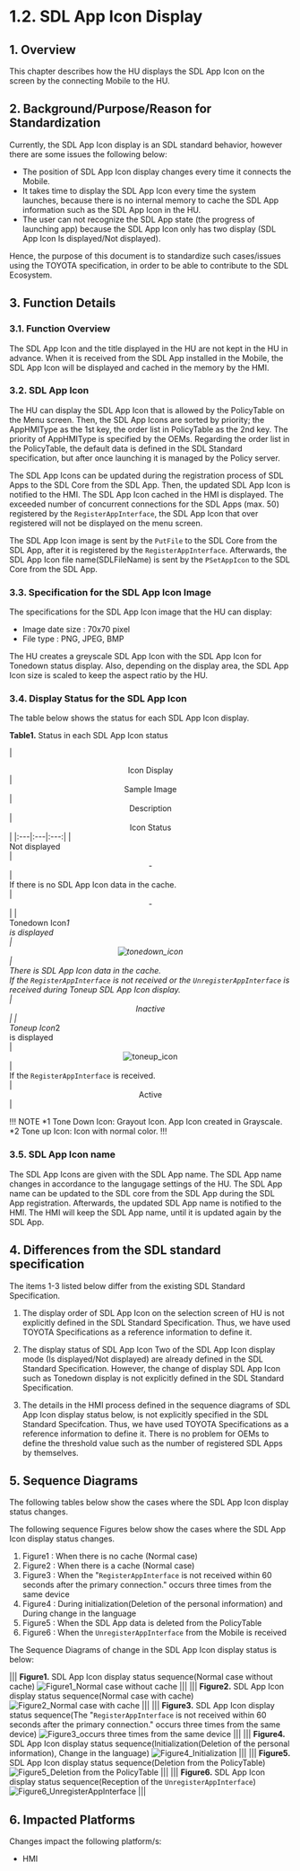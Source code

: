 # 1.2. SDL App Icon Display

## 1. Overview
This chapter describes how the HU displays the SDL App Icon on the screen by the connecting Mobile to the HU.

## 2. Background/Purpose/Reason for Standardization
Currently, the SDL App Icon display is an SDL standard behavior, however there are some issues the following below:

- The position of SDL App Icon display changes every time it connects the Mobile.
- It takes time to display the SDL App Icon every time the system launches, because there is no internal memory to cache the SDL App information such as the SDL App Icon in the HU.
- The user can not recognize the SDL App state (the progress of launching app) because the SDL App Icon only has two display (SDL App Icon Is displayed/Not displayed).

Hence, the purpose of this document is to standardize such cases/issues using the TOYOTA specification, in order to be able to contribute to the SDL Ecosystem.

## 3. Function Details
### 3.1. Function Overview
The SDL App Icon and the title displayed in the HU are not kept in the HU in advance.
When it is received from the SDL App installed in the Mobile, the SDL App Icon will be displayed and cached in the memory by the HMI.

### 3.2. SDL App Icon
The HU can display the SDL App Icon that is allowed by the PolicyTable on the Menu screen.
Then, the SDL App Icons are sorted by priority; the AppHMIType as the 1st key, the order list in PolicyTable as the 2nd key.
The priority of AppHMIType is specified by the OEMs.
Regarding the order list in the PolicyTable, the default data is defined in the SDL Standard specification, but after once launching it is managed by the Policy server.

The SDL App Icons can be updated during the registration process of SDL Apps to the SDL Core from the SDL App.
Then, the updated SDL App Icon is notified to the HMI.
The SDL App Icon cached in the HMI is displayed.
The exceeded number of concurrent connections for the SDL Apps (max. 50) registered by the `RegisterAppInterface`, the SDL App Icon that over registered will not be displayed on the menu screen.

The SDL App Icon image is sent by the `PutFile` to the SDL Core from the SDL App, after it is registered by the `RegisterAppInterface`.
Afterwards, the SDL App Icon file name(SDLFileName) is sent by the `PSetAppIcon` to the SDL Core from the SDL App.

### 3.3. Specification for the SDL App Icon Image
The specifications for the SDL App Icon image that the HU can display:

 - Image date size : 70x70 pixel
 - File type : PNG, JPEG, BMP

The HU creates a greyscale SDL App Icon with the SDL App Icon for Tonedown status display.
Also, depending on the display area, the SDL App Icon size is scaled to keep the aspect ratio by the HU.

### 3.4. Display Status for the SDL App Icon
The table below shows the status for each SDL App Icon display.

**Table1.** Status in each SDL App Icon status

|<div align="center"> Icon Display </div>|<div align="center"> Sample Image </div>|<div align="center"> Description </div>|<div align="center"> Icon Status </div>|
|:---|:---|:---:|
|<div align="left"> Not displayed </div>|<div align="center"> - </div>|<div align="left"> If there is no SDL App Icon data in the cache. </div>|<div align="center"> - </div>|
|<div align="left"> Tonedown Icon*1 <br>is displayed </div>|<div align="center"> ![tonedown_icon](./assets/tonedown_icon.png) </div>|<div align="left"> There is SDL App Icon data in the cache.<br>If the `RegisterAppInterface` is not received or the `UnregisterAppInterface` is received during Toneup SDL App Icon display. </div>|<div align="center"> Inactive </div>|
|<div align="left"> Toneup Icon*2 <br>is displayed </div>|<div align="center"> ![toneup_icon](./assets/toneup_icon.png) </div>|<div align="left"> If the `RegisterAppInterface` is received. </div>|<div align="center"> Active </div>|

!!! NOTE
 *1 Tone Down Icon: Grayout Icon. App Icon created in Grayscale.
 *2 Tone up Icon: Icon with normal color.
!!!

### 3.5. SDL App Icon name
The SDL App Icons are given with the SDL App name.
The SDL App name changes in accordance to the langugage settings of the HU.
The SDL App name can be updated to the SDL core from the SDL App during the SDL App registration.
Afterwards, the updated SDL App name is notified to the HMI.
The HMI will keep the SDL App name, until it is updated again by the SDL App.

## 4. Differences from the SDL standard specification
The items 1-3 listed below differ from the existing SDL Standard Specification.

1. The display order of SDL App Icon on the selection screen of HU is not explicitly defined in the SDL Standard Specification.
Thus, we have used TOYOTA Specifications as a reference information to define it.

2. The display status of SDL App Icon
Two of the SDL App Icon display mode (Is displayed/Not displayed) are already defined in the SDL Standard Specification.
However, the change of display SDL App Icon such as Tonedown display is not explicitly defined in the SDL Standard Specification.<br>

3. The details in the HMI process defined in the sequence diagrams of SDL App Icon display status below, is not explicitly specified in the SDL Standard Specifcation.
Thus, we have used TOYOTA Specifications as a reference information to define it.
There is no problem for OEMs to define the threshold value such as the number of registered SDL Apps by themselves.

## 5. Sequence Diagrams
The following tables below show the cases where the SDL App Icon display status changes.

The following sequence Figures below show the cases where the SDL App Icon display status changes.
1. Figure1 : When there is no cache (Normal case)
2. Figure2 : When there is a cache (Normal case)
3. Figure3 : When the "`RegisterAppInterface` is not received within 60 seconds after the primary connection." occurs three times from the same device
4. Figure4 : During initialization(Deletion of the personal information) and During change in the language
5. Figure5 : When the SDL App data is deleted from the PolicyTable
6. Figure6 : When the `UnregisterAppInterface` from the Mobile is received

The Sequence Diagrams of change in the SDL App Icon display status is below:

|||
**Figure1.** SDL App Icon display status sequence(Normal case without cache)
![Figure1_Normal case without cache](./assets/figure1_normal_case_without_cache.png)
|||
|||
**Figure2.** SDL App Icon display status sequence(Normal case with cache)
![Figure2_Normal case with cache](./assets/figure2_normal_case_with_cache.png)
|||
|||
**Figure3.** SDL App Icon display status sequence(The "`RegisterAppInterface` is not received within 60 seconds after the primary connection." occurs three times from the same device)
![Figure3_occurs three times from the same device](./assets/figure3_occurs_three_times_from_the_same_device.png)
|||
|||
**Figure4.** SDL App Icon display status sequence(Initialization(Deletion of the personal information), Change in the language)
![Figure4_Initialization](./assets/figure4_initialization.png)
|||
|||
**Figure5.** SDL App Icon display status sequence(Deletion from the PolicyTable)
![Figure5_Deletion from the PolicyTable](./assets/figure5_deletion_from_the_policytable.png)
|||
|||
**Figure6.** SDL App Icon display status sequence(Reception of the `UnregisterAppInterface`)
![Figure6_UnregisterAppInterface](./assets/figure6_unregisterappinterface.png)
|||

## 6. Impacted Platforms
Changes impact the following platform/s:

- HMI